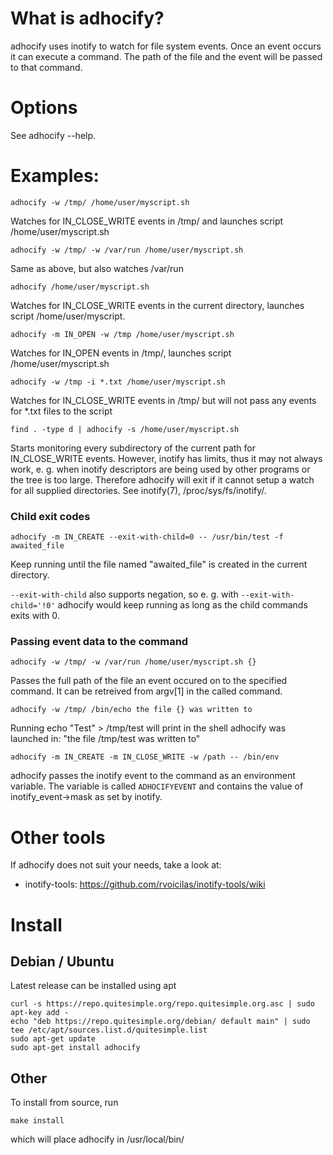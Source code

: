What is adhocify?
=================

adhocify uses inotify to watch for file system events. Once an event 
occurs it can execute a command. The path of the file and the event
will be passed to that command.
 

Options
=======
See adhocify --help.

Examples:
=========
```
adhocify -w /tmp/ /home/user/myscript.sh
```
Watches for IN\_CLOSE\_WRITE events in /tmp/ and  launches script /home/user/myscript.sh

```
adhocify -w /tmp/ -w /var/run /home/user/myscript.sh
```
Same as above, but also watches /var/run

```
adhocify /home/user/myscript.sh
```
Watches for IN\_CLOSE\_WRITE events in the current directory, launches script /home/user/myscript.

```
adhocify -m IN_OPEN -w /tmp /home/user/myscript.sh
```
Watches for IN\_OPEN events in /tmp/, launches script /home/user/myscript.sh

```
adhocify -w /tmp -i *.txt /home/user/myscript.sh
```
Watches for IN\_CLOSE\_WRITE events in /tmp/ but will not pass any events for *.txt files to the script

```
find . -type d | adhocify -s /home/user/myscript.sh
```
Starts monitoring every subdirectory of the current path for IN\_CLOSE\_WRITE events. However, inotify has  limits, thus it may not always work, e. g. when inotify descriptors are being used by other programs or the tree is too large. Therefore adhocify will exit
if it cannot setup a watch for all supplied directories. See inotify(7), /proc/sys/fs/inotify/.

### Child exit codes
```
adhocify -m IN_CREATE --exit-with-child=0 -- /usr/bin/test -f awaited_file
```
Keep running until the file named "awaited_file" is created in the current directory.

`--exit-with-child` also supports negation, so e. g. with `--exit-with-child='!0'` adhocify would keep running as long as the child commands exits with 0.

### Passing event data to the command
```
adhocify -w /tmp/ -w /var/run /home/user/myscript.sh {}
```
Passes the full path of the file an event occured on to the specified command. It can be retreived from argv[1] in the called command.

```
adhocify -w /tmp/ /bin/echo the file {} was written to
```
Running echo "Test" > /tmp/test will print in the shell adhocify was launched in: "the file /tmp/test was written to"

```
adhocify -m IN_CREATE -m IN_CLOSE_WRITE -w /path -- /bin/env
```

adhocify passes the inotify event to the command as an environment variable. The variable is called ```ADHOCIFYEVENT``` and contains the value of inotify_event->mask as set by inotify.

Other tools
===========
If adhocify does not suit your needs, take a look at:
  * inotify-tools: https://github.com/rvoicilas/inotify-tools/wiki

Install
=======

## Debian / Ubuntu
Latest release can be installed using apt
```
curl -s https://repo.quitesimple.org/repo.quitesimple.org.asc | sudo apt-key add -
echo "deb https://repo.quitesimple.org/debian/ default main" | sudo tee /etc/apt/sources.list.d/quitesimple.list
sudo apt-get update
sudo apt-get install adhocify
```

## Other
To install from source, run 
```
make install
```

which will place adhocify in /usr/local/bin/
